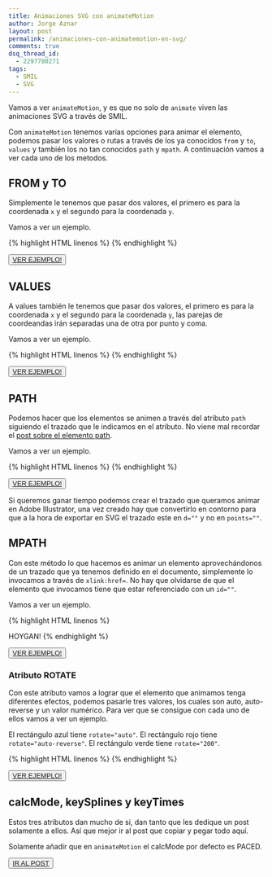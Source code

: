 ```yaml
---
title: Animaciones SVG con animateMotion
author: Jorge Aznar
layout: post
permalink: /animaciones-con-animatemotion-en-svg/
comments: true
dsq_thread_id:
  - 2297780271
tags:
  - SMIL
  - SVG
---
```

Vamos a ver `animateMotion`, y es que no solo de `animate` viven las animaciones SVG a través de SMIL.

<!--more-->

Con `animateMotion` tenemos varias opciones para animar el elemento, podemos pasar los valores o rutas a través de los ya conocidos `from` y `to`, `values` y también los no tan conocidos `path` y `mpath`. A continuación vamos a ver cada uno de los metodos.

## FROM y TO

Simplemente le tenemos que pasar dos valores, el primero es para la coordenada `x` y el segundo para la coordenada `y`.

Vamos a ver un ejemplo.

{% highlight HTML linenos %}<circle fill="#F7931E" r="20">
    <animateMotion dur="3s" from="500,0" to="400,500" repeatCount="indefinite"/>
  </circle>
  <circle fill="#F7931E" r="20">
    <animateMotion dur="3s" from="300,0" to="400,500" repeatCount="indefinite"/>
  </circle>
  <circle fill="#F7931E" r="20">
    <animateMotion dur="3s" from="100,0" to="400,500" repeatCount="indefinite"/>
  </circle>{% endhighlight %}

<button class="boton-centrar">
  <a target="_blank" class="btn" href="http://jorgeatgu.com/ejemplos/animateMotion/fromyto.html">VER EJEMPLO!</a>
</button>

## VALUES

A values también le tenemos que pasar dos valores, el primero es para la coordenada `x` y el segundo para la coordenada `y`, las parejas de coordeandas irán separadas una de otra por punto y coma.

Vamos a ver un ejemplo.

{% highlight HTML linenos %}<circle fill="#F7931E" r="20">
    <animateMotion dur="10s" values="40,40; 100,200; 400,100; 40,40" repeatCount="indefinite"/>
  </circle>{% endhighlight %}

<button class="boton-centrar">
  <a target="_blank" class="btn" href="http://jorgeatgu.com/ejemplos/animateMotion/values.html">VER EJEMPLO!</a>
</button>

## PATH

Podemos hacer que los elementos se animen a través del atributo `path` siguiendo el trazado que le indicamos en el atributo. No viene mal recordar el <a href="http://jorgeatgu.com/blog/elemento-path-svg/" target="_blank">post sobre el elemento path</a>.

Vamos a ver un ejemplo.

{% highlight HTML linenos %}<circle fill="#F7931E" r="8">
    <animateMotion dur="10s" path="M197,167.5c0,0,433-285.5,433,0" fill="freeze" />
  </circle>{% endhighlight %}

<button class="boton-centrar">
  <a target="_blank" class="btn" href="http://jorgeatgu.com/ejemplos/animateMotion/path.html">VER EJEMPLO!</a>
</button>

Si queremos ganar tiempo podemos crear el trazado que queramos animar en Adobe Illustrator, una vez creado hay que convertirlo en contorno para que a la hora de exportar en SVG el trazado este en `d=""` y no en `points=""`.

## MPATH

Con este método lo que hacemos es animar un elemento aprovechándonos de un trazado que ya tenemos definido en el documento, simplemente lo invocamos a través de `xlink:href=`. No hay que olvidarse de que el elemento que invocamos tiene que estar referenciado con un `id=""`.

Vamos a ver un ejemplo.

{% highlight HTML linenos %}<path id="recorrido" fill="none" stroke="black" d="M197,167.5c0,0,433-285.5,433,0"/>


  <text fill="red" font-size="28">HOYGAN!
    <animateMotion dur="10s" repeatCount="indefinite">
        <mpath xlink:href="#recorrido"/>
    </animateMotion>
  </text>{% endhighlight %}

<button class="boton-centrar">
  <a target="_blank" class="btn" href="http://jorgeatgu.com/ejemplos/animateMotion/mpath.html">VER EJEMPLO!</a>
</button>

### Atributo ROTATE

Con este atributo vamos a lograr que el elemento que animamos tenga diferentes efectos, podemos pasarle tres valores, los cuales son auto, auto-reverse y un valor numérico. Para ver que se consigue con cada uno de ellos vamos a ver un ejemplo.

El rectángulo azul tiene `rotate="auto"`.
El rectángulo rojo tiene `rotate="auto-reverse"`.
El rectángulo verde tiene `rotate="200"`.

{% highlight HTML linenos %}<rect x="0" y="0" width="70" height="20" stroke="#F7931E" fill="blue" r="8">
    <animateMotion dur="10s" path="M197,167.5c0,0,433-285.5,433,0" rotate="auto" fill="freeze"/>
  </rect>
  <rect x="0" y="0" width="70" height="20" stroke="#F7931E" fill="red" r="8">
    <animateMotion dur="10s" path="M197,167.5c0,0,433-285.5,433,0" rotate="auto-reverse" fill="freeze"/>
  </rect>
  <rect x="0" y="0" width="70" height="20" stroke="#F7931E" fill="green" r="8">
    <animateMotion dur="10s" path="M197,167.5c0,0,433-285.5,433,0" rotate="200" fill="freeze"/>
  </rect>{% endhighlight %}

<button class="boton-centrar">
  <a target="_blank" class="btn" href="http://jorgeatgu.com/ejemplos/animateMotion/rotate.html">VER EJEMPLO!</a>
</button>

## calcMode, keySplines y keyTimes

Estos tres atributos dan mucho de si, dan tanto que les dedique un post solamente a ellos. Así que mejor ir al post que copiar y pegar todo aquí.

Solamente añadir que en `animateMotion` el calcMode por defecto es PACED.

<button class="boton-centrar">
  <a target="_blank" class="btn" href="http://jorgeatgu.com/blog/mis-notas-sobre-svg-iv-calcmode-keytimes-y-keysplines/">IR AL POST</a>
</button>